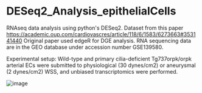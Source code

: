 # DESeq2_Analysis_epithelialCells

RNAseq data analysis using python's DESeq2. Dataset from this paper https://academic.oup.com/cardiovascres/article/118/6/1583/6273663#353141440
Original paper used edgeR for DGE analysis.
RNA sequencing data are in the GEO database under accession number GSE139580.

Experimental setup:
Wild-type and primary cilia-deficient Tg737orpk/orpk arterial ECs were submitted to physiological (30 dynes/cm2) or aneurysmal (2 dynes/cm2) WSS, and unbiased transcriptomics were performed.

![image](https://github.com/user-attachments/assets/29b79eb3-da95-4961-91b8-6e4d1f76579b)
